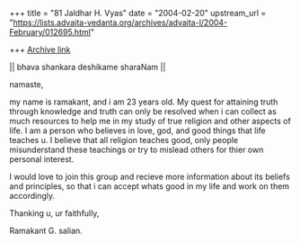 +++
title = "81 Jaldhar H. Vyas"
date = "2004-02-20"
upstream_url = "https://lists.advaita-vedanta.org/archives/advaita-l/2004-February/012695.html"

+++
[Archive link](https://lists.advaita-vedanta.org/archives/advaita-l/2004-February/012695.html)

|| bhava shankara deshikame sharaNam ||

namaste,

my name is ramakant, and i am 23 years old. My quest for attaining truth
through knowledge and truth can only be resolved when i can collect as
much resources to help me in my study of true religion and other aspects
of life. I am a person who believes in love, god, and good things that
life teaches u. I believe that all religion teaches good, only people
misunderstand these teachings or try to mislead others for thier own
personal interest.


I would love to join this group and recieve more information about its
beliefs and principles, so that i can accept whats good in my life and
work on them accordingly.





Thanking u, ur faithfully,


Ramakant G. salian.

